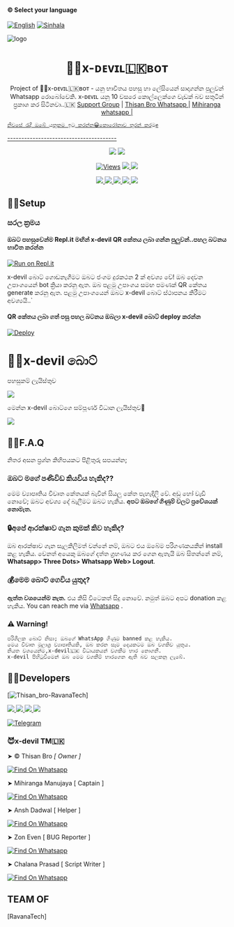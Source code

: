 #### © Select your language
  [![English](https://img.shields.io/badge/Select-English-red.svg)](https://github.com/Thisan01/x-devil-2.0/blob/main/README.md)
  [![Sinhala](https://img.shields.io/badge/Select-Sinhala-green.svg)](https://github.com/Thisan01/x-devil-2.0/blob/main/README-Sl.md)

![logo](https://telegra.ph/file/751bab3a465bbe2500948.jpg)
<h1 align="center"><b> 👨‍💻x-ᴅᴇᴠɪʟ🇱🇰ʙᴏᴛ </b></h1>


<p align="center">
    Project of  👨‍💻x-ᴅᴇᴠɪʟ🇱🇰ʙᴏᴛ - යනු භාවිතය පහසු හා ලේසියෙන් සාදාගන්න පුලුවන් Whatsapp රොබෝවෙකි. x-ᴅᴇᴠɪʟ යනු 10 වසරෙ කොල්ලෙක්ගෙ වැඩක් බව සතුටින් ප්‍රකාශ කර සිටිනවා..🇱🇰 
        <a href="https://chat.whatsapp.com/IfrEWJ30nUd3Cbi3uIvtIb">Support Group</a> |
        <a href="https://Wa.me/+94 74 032 5068">Thisan Bro Whatsapp </a> |
        <a href="https://Wa.me/+94 766816809"> Mihiranga whatsapp |
        
    නිවසේ රැදී ඔබේ යුතුකම ඉටු කරන්න😀කොරෝනාව තුරන් කරමු✊
</p>
---------------------------------------
<p align="center">
  <a href="https://github.com/Thisan01/x-devil-2.0">
    <img src="https://img.shields.io/docker/pulls/fusuf/whatsasena?style=flat-square"/></a>
  
  </a>
  <a href="https://github.com/Thisan01/x-devil-2.0">
    <img src="https://img.shields.io/docker/image-size/fusuf/whatsasena?style=flat-square">
    
  </a>
</p>

<p align="center">
  <a href="https://github.com/Thisan01/x-devil-2.0">
    <img src="https://hits.seeyoufarm.com/api/count/incr/badge.svg?url=https%3A%2F%2Fgithub.com%2FThisan01%2Fx-devil-2.0&count_bg=%2379C83D&title_bg=%23555555&icon=gitpod.svg&icon_color=%23E7E7E7&title=Views&edge_flat=false" alt="Views"/></a>
  
  </a>
  <a href="https://github.com/Thisan01/x-devil-2.0/fork">
    <img src="https://img.shields.io/github/forks/Thisan01/x-devil-2.0?label=Fork&style=social">
    
  </a>
  <a href="https://github.com/Thisan01/x-devil-2.0/stargazers">
    <img src="https://img.shields.io/github/stars/Thisan01/x-devil-2.0?style=social">
  </a>
</p>

<p align="center">
  <a href="https://github.com/Thisan01/x-devil-2.0">
    <img src="https://img.shields.io/github/repo-size/phaticusthiccy/WhatsAsenaDuplicated?color=purple&label=Repo%20Boyutu&style=plastic">

  </a>
  <a href="https://github.com/phaticusthiccy/WhatsAsenaDuplicated/blob/master/LICENSE">
    <img src="https://img.shields.io/github/license/phaticusthiccy/WhatsAsenaDuplicated?color=purple&label=License&style=plastic">

  </a>
  <a href="https://github.com/phaticusthiccy/WhatsAsenaDuplicated">
    <img src="https://img.shields.io/github/languages/top/phaticusthiccy/WhatsAsenaDuplicated?color=purple&label=Javascript&style=plastic">

  </a>
  <a href="https://github.com/phaticusthiccy">
    <img src="https://img.shields.io/static/v1?label=Author&message=devil%20X&color=purple&style=plastic">

  </a>
  <a href="https://wa.me/+94 74 032 5068">
    <img src="https://img.shields.io/badge/Contact%20Me%20On%20Whatsapp-Ravanatech%20AX%20-purple&style=plastic">

  </a>
</p>

## 👨‍🔧Setup 

### සරල ක්‍රමය

#### ඔබට පහසුවෙන්ම Repl.it මඟින් x-devil QR කේතය ලබා ගන්න පුලුවන්..පහල  බටනය භාවිත කරන්න
[![Run on Repl.it](https://repl.it/badge/github/quiec/whatsasena)](https://replit.com/@Thisan01/DevilWA-XQR-1?v=1)

x-devil බොට් ගොඩනැගීමට ඔබට ජංගම දුරකථන 2 ක් අවශ්‍ය වේ!
ඔබ දෙවන උපාංගයෙන් bot ක්‍රියා කරනු ඇත. 
ඔබ පළමු උපාංගය සමඟ පමණක් QR කේතය generate කරනු ඇත.
පළමු උපාංගයෙන් ඔබට x-devil බොට් ස්ථාපනය කිරීමට අවශ්‍යයි..`

#### QR කේතය ලබා ගත් පසු පහල බටනය ඔබලා x-devil බොට් deploy කරන්න
[![Deploy](https://www.herokucdn.com/deploy/button.svg)](https://heroku.com/deploy?template=https://github.com/Thisan01/x-devil-2.0)


# 👨‍💻x-devil බොට්
පහසුකම් ලැයිස්තුව

<a href="https://gist.github.com/Thisan01/bad9de1bfc8143c7ba272adb75984c53">
    <img src="https://img.shields.io/badge/Click%20here-purple&style=plastic">
  
  </a>

මෙන්න x-devil බොට්ගෙ සම්පූර්ණ විධාන ලැයිස්තුව🤖

<a href="https://gist.github.com/Thisan01/fa204eb01573f71391686a0a664fc8d2">
    <img src="https://img.shields.io/badge/Click%20here-purple&style=plastic">

  </a>

## 👨‍💻F.A.Q
නිතර අසන ප්‍රශ්න කිහිපයකට පිළිතුරු සපයන්න;

### ඔබට මගේ පණිවිඩ කියවිය හැකිද??
මෙම ව්‍යාපෘතිය විවෘත කේතයක් බැවින් සියලු කේත පැහැදිලි වේ. අඩු හෝ වැඩි නොවේ; ඔබට අවශ්‍ය දේ බැලීමට ඔබට හැකිය. **අපට ඔබගේ ගිණුම් වලට ප්‍රවේශයක් නොමැත.**

### 🔒අපේ ආරක්ෂාව ගැන කුමක් කිව හැකිද?
ඔබ ආරක්ෂාව ගැන සැලකිලිමත් වන්නේ නම්, ඔබට එය ඔබේම පරිගණකයකින් install කළ හැකිය. වෙනත් අයෙකු ඔබගේ දත්ත ග්‍රහණය කර ගෙන ඇතැයි ඔබ සිතන්නේ නම්, **Whatsapp> Three Dots> Whatsapp Web> Logout**.

### 💰මෙම බොට් ගෙවිය යුතුද?
**ඇත්ත වශයෙන්ම නැත.** එය කිසි විටෙකත් සිදු නොවේ. නමුත් ඔබට අපට donation කළ හැකිය. You can reach me via [Whatsapp](https://wa.me/+94766598862) .

### ⚠️ Warning! 
```
පරිශීලක බොට් නිසා; ඔබගේ WhatsApp ගිණුම banned කළ හැකිය.
මෙය විවෘත මූලාශ්‍ර ව්‍යාපෘතියකි, ඔබ කරන සෑම දෙයකටම ඔබ වගකිව යුතුය. 
නියත වශයෙන්ම,x-devil🇱🇰 විධායකයන් වගකීම භාර නොගනී.
x-devil පිහිටුවීමෙන් ඔබ මෙම වගකීම් භාරගෙන ඇති බව සලකනු ලැබේ.
```

## 👨‍🔧Developers

[![Thisan_bro-RavanaTech](https://github.com/Thisan01.png?size=100)]

<a href="https://Wa.me/+94 74 032 5068">
    <img src="https://img.shields.io/badge/FindOn%20whatsapp-purple&style=plastic">
  
  </a>

<a href="https://Wa.me/+94766816809">
    <img src="https://img.shields.io/badge/FindOn%20Whatsapp-purple&style=plastic">
  
  </a>

<a href="https://Wa.me/+1 (501) 289-4376">
    <img src="https://img.shields.io/badge/FindOn%20Whatsapp-purple&style=plastic">
  
  </a>

<a href="https://Wa.me/+94 76 309 5029">
    <img src="https://img.shields.io/badge/FindOn%20Whatsapp-purple&style=plastic">
  
  </a>

[![Telegram](https://img.shields.io/badge/FindOn-Telegram-green.svg)](https://t.me/@Thisan01)
  
### 😈x-devil TM🇱🇰

➤ © Thisan Bro *[ Owner ]*

[![Find On Whatsapp ](https://img.shields.io/badge/Findon-whatsapp-red.svg)](https://Wa.me/+94740325068)


➤ Mihiranga Manujaya  [ Captain  ]

[![Find On Whatsapp ](https://img.shields.io/badge/Findon-Telegram-blue.svg)](https://Wa.me/t.me/+94766816809)

➤ Ansh Dadwal     [ Helper ]

[![Find On Whatsapp ](https://img.shields.io/badge/Findon-whatsapp-blue.svg)](https://Wa.me/+918556801792)

➤ Zon Even   [  BUG Reporter  ]

[![Find On Whatsapp ](https://img.shields.io/badge/Findon-whatsapp-blue.svg)](https://Wa.me/+1(501)289-4376)

➤ Chalana Prasad  [ Script Writer ]

[![Find On Whatsapp ](https://img.shields.io/badge/Findon-whatsapp-blue.svg)](https://Wa.me/+94763095029)
 

## TEAM OF
[RavanaTech]
